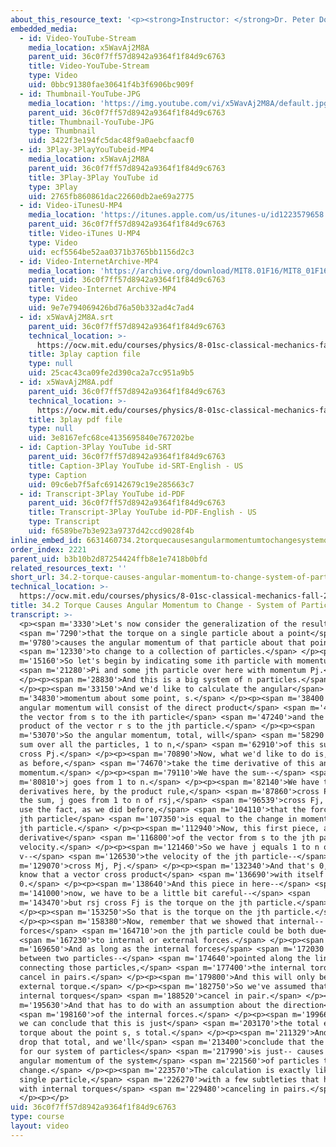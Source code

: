 ```yaml
---
about_this_resource_text: '<p><strong>Instructor: </strong>Dr. Peter Dourmashkin</p>'
embedded_media:
  - id: Video-YouTube-Stream
    media_location: x5WavAj2M8A
    parent_uid: 36c0f7ff57d8942a9364f1f84d9c6763
    title: Video-YouTube-Stream
    type: Video
    uid: 0bbc91380fae30641f4b3f6906bc909f
  - id: Thumbnail-YouTube-JPG
    media_location: 'https://img.youtube.com/vi/x5WavAj2M8A/default.jpg'
    parent_uid: 36c0f7ff57d8942a9364f1f84d9c6763
    title: Thumbnail-YouTube-JPG
    type: Thumbnail
    uid: 3422f3e194fc5dac48f9a0aebcfaacf0
  - id: 3Play-3PlayYouTubeid-MP4
    media_location: x5WavAj2M8A
    parent_uid: 36c0f7ff57d8942a9364f1f84d9c6763
    title: 3Play-3Play YouTube id
    type: 3Play
    uid: 2765fb860861dac22660db2ae69a2775
  - id: Video-iTunesU-MP4
    media_location: 'https://itunes.apple.com/us/itunes-u/id1223579658'
    parent_uid: 36c0f7ff57d8942a9364f1f84d9c6763
    title: Video-iTunes U-MP4
    type: Video
    uid: ecf5564be52aa0371b3765bb1156d2c3
  - id: Video-InternetArchive-MP4
    media_location: 'https://archive.org/download/MIT8.01F16/MIT8_01F16_L34v02_360p.mp4'
    parent_uid: 36c0f7ff57d8942a9364f1f84d9c6763
    title: Video-Internet Archive-MP4
    type: Video
    uid: 9e7e794069426bd76a50b332ad4c7ad4
  - id: x5WavAj2M8A.srt
    parent_uid: 36c0f7ff57d8942a9364f1f84d9c6763
    technical_location: >-
      https://ocw.mit.edu/courses/physics/8-01sc-classical-mechanics-fall-2016/week-11-angular-momentum/34.2-torque-causes-angular-momentum-to-change-system-of-particles/34.2-torque-causes-angular-momentum-to-change-system-of-particles/x5WavAj2M8A.srt
    title: 3play caption file
    type: null
    uid: 25cac43ca09fe2d390ca2a7cc951a9b5
  - id: x5WavAj2M8A.pdf
    parent_uid: 36c0f7ff57d8942a9364f1f84d9c6763
    technical_location: >-
      https://ocw.mit.edu/courses/physics/8-01sc-classical-mechanics-fall-2016/week-11-angular-momentum/34.2-torque-causes-angular-momentum-to-change-system-of-particles/34.2-torque-causes-angular-momentum-to-change-system-of-particles/x5WavAj2M8A.pdf
    title: 3play pdf file
    type: null
    uid: 3e8167efc68ce4135695840e767202be
  - id: Caption-3Play YouTube id-SRT
    parent_uid: 36c0f7ff57d8942a9364f1f84d9c6763
    title: Caption-3Play YouTube id-SRT-English - US
    type: Caption
    uid: 09c6eb7f5afc69142679c19e285663c7
  - id: Transcript-3Play YouTube id-PDF
    parent_uid: 36c0f7ff57d8942a9364f1f84d9c6763
    title: Transcript-3Play YouTube id-PDF-English - US
    type: Transcript
    uid: f6589be7b3e923a9737d42ccd9028f4b
inline_embed_id: 6631460734.2torquecausesangularmomentumtochangesystemofparticles36370202
order_index: 2221
parent_uid: b3b10b2d87254424ffb8e1e7418b0bfd
related_resources_text: ''
short_url: 34.2-torque-causes-angular-momentum-to-change-system-of-particles
technical_location: >-
  https://ocw.mit.edu/courses/physics/8-01sc-classical-mechanics-fall-2016/week-11-angular-momentum/34.2-torque-causes-angular-momentum-to-change-system-of-particles/34.2-torque-causes-angular-momentum-to-change-system-of-particles
title: 34.2 Torque Causes Angular Momentum to Change - System of Particles
transcript: >-
  <p><span m='3330'>Let's now consider the generalization of the result</span>
  <span m='7290'>that the torque on a single particle about a point</span> <span
  m='9780'>causes the angular momentum of that particle about that point</span>
  <span m='12330'>to change to a collection of particles.</span> </p><p><span
  m='15160'>So let's begin by indicating some ith particle with momentum</span>
  <span m='21280'>Pi and some jth particle over here with momentum Pj.</span>
  </p><p><span m='28830'>And this is a big system of n particles.</span>
  </p><p><span m='33150'>And we'd like to calculate the angular</span> <span
  m='34830'>momentum about some point, s.</span> </p><p><span m='38400'>So that
  angular momentum will consist of the direct product</span> <span m='42450'>of
  the vector from s to the ith particle</span> <span m='47240'>and the direct
  product of the vector r s to the jth particle.</span> </p><p><span
  m='53070'>So the angular momentum, total, will</span> <span m='58290'>be the
  sum over all the particles, 1 to n,</span> <span m='62910'>of this sum, rsj
  cross Pj.</span> </p><p><span m='70890'>Now, what we'd like to do is, again,
  as before,</span> <span m='74670'>take the time derivative of this angular
  momentum.</span> </p><p><span m='79110'>We have the sum--</span> <span
  m='80810'>j goes from 1 to n.</span> </p><p><span m='82140'>We have two
  derivatives here, by the product rule,</span> <span m='87860'>cross Pj, plus
  the sum, j goes from 1 to n of rsj,</span> <span m='96539'>cross Fj, where we
  use the fact, as we did before,</span> <span m='104110'>that the force on the
  jth particle</span> <span m='107350'>is equal to the change in momentum of the
  jth particle.</span> </p><p><span m='112940'>Now, this first piece, again, the
  derivative</span> <span m='116800'>of the vector from s to the jth part is the
  velocity.</span> </p><p><span m='121460'>So we have j equals 1 to n of
  v--</span> <span m='126530'>the velocity of the jth particle--</span> <span
  m='129070'>cross Mj, Pj.</span> </p><p><span m='132340'>And that's 0, as we
  know that a vector cross product</span> <span m='136690'>with itself is
  0.</span> </p><p><span m='138640'>And this piece in here--</span> <span
  m='141000'>now, we have to be a little bit careful--</span> <span
  m='143470'>but rsj cross Fj is the torque on the jth particle.</span>
  </p><p><span m='153250'>So that is the torque on the jth particle.</span>
  </p><p><span m='158380'>Now, remember that we showed that internal-- the
  forces</span> <span m='164710'>on the jth particle could be both due</span>
  <span m='167230'>to internal or external forces.</span> </p><p><span
  m='169650'>And as long as the internal forces</span> <span m='172030'>pointed
  between two particles--</span> <span m='174640'>pointed along the line
  connecting those particles,</span> <span m='177400'>the internal torques
  cancel in pairs.</span> </p><p><span m='179800'>And this will only be the
  external torque.</span> </p><p><span m='182750'>So we've assumed that the
  internal torques</span> <span m='188520'>cancel in pair.</span> </p><p><span
  m='195630'>And that has to do with an assumption about the direction</span>
  <span m='198160'>of the internal forces.</span> </p><p><span m='199660'>And so
  we can conclude that this is just</span> <span m='203170'>the total external
  torque about the point s, s total.</span> </p><p><span m='211329'>And we'll
  drop that total, and we'll</span> <span m='213400'>conclude that the torque
  for our system of particles</span> <span m='217990'>is just-- causes the
  angular momentum of the system</span> <span m='221560'>of particles to
  change.</span> </p><p><span m='223570'>The calculation is exactly like the
  single particle,</span> <span m='226270'>with a few subtleties that have to do
  with internal torques</span> <span m='229480'>canceling in pairs.</span>
  </p><p></p>
uid: 36c0f7ff57d8942a9364f1f84d9c6763
type: course
layout: video
---
```

